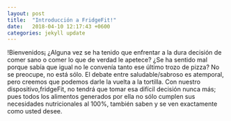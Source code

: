 ```yaml
---
layout: post
title:  "Introducción a FridgeFit!"
date:   2018-04-10 12:17:43 +0600
categories: jekyll update
---
```

!Bienvenidos¡ ¿Alguna vez se ha tenido que enfrentar a la dura decisión de comer sano o comer lo que de verdad le apetece? ¿Se ha sentido mal porque sabía que igual no le convenía tanto ese último trozo de pizza? No se preocupe, no está sólo. El debate entre saludable/sabroso es atemporal, pero creemos que podemos darle la vuelta a la tortilla. Con nuestro dispositivo,fridgeFit, no tendrá que tomar esa difícil decisión nunca más; pues todos los alimentos generados por ella no sólo cumplen sus necesidades nutricionales al 100%, también saben y se ven exactamente como usted desee.
